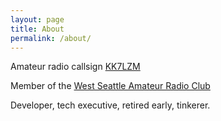 ```yaml
---
layout: page
title: About
permalink: /about/
---
```


Amateur radio callsign [KK7LZM][kk7lzm_qrz]

Member of the [West Seattle Amateur Radio Club][wsarc]

Developer, tech executive, retired early, tinkerer.

[kk7lzm_qrz]: <https://www.youtube.com/> "KK7LZM QRZ page"
[wsarc]: <https://w7aw.org> "West Seattle Amateur Radio Club"
